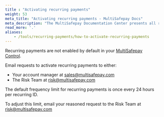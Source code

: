 ```yaml
---
title : "Activating recurring payments"
weight: 53
meta_title: "Activating recurring payments - MultiSafepay Docs"
meta_description: "The MultiSafepay Documentation Center presents all relevant information about our Plugins and API. You can also find support pages for payment methods, tools and general questions as well as the contact details of our Support and Integration Teams."
read_more: '.'
aliases:
    - /tools/recurring-payments/how-to-activate-recurring-payments
---
```


Recurring payments are not enabled by default in your [MultiSafepay Control](https://merchant.multisafepay.com).

Email requests to activate recurring payments to either:

- Your account manager at <sales@multisafepay.com>
- The Risk Team at <risk@multisafepay.com>

The default frequency limit for recurring payments is once every 24 hours per recurring ID.

To adjust this limit, email your reasoned request to the Risk Team at <risk@multisafepay.com> 





